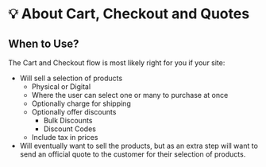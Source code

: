 # 💡 About Cart, Checkout and Quotes

## When to Use?

The Cart and Checkout flow is most likely right for you if your site:

* Will sell a selection of products
  * Physical or Digital
  * Where the user can select one or many to purchase at once
  * Optionally charge for shipping
  * Optionally offer discounts
    * Bulk Discounts
    * Discount Codes
  * Include tax in prices
* Will eventually want to sell the products, but as an extra step will want to send an official quote to the customer for their selection of products.
